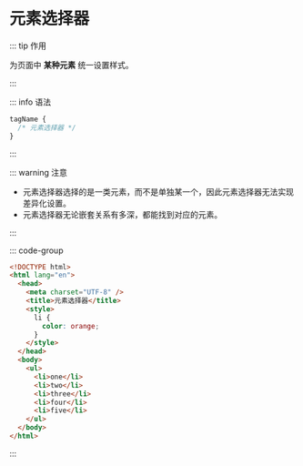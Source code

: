 # 元素选择器

::: tip 作用

为页面中 **某种元素** 统一设置样式。

:::

::: info 语法

```css
tagName {
  /* 元素选择器 */
}
```

:::

::: warning 注意

- 元素选择器选择的是一类元素，而不是单独某一个，因此元素选择器无法实现差异化设置。
- 元素选择器无论嵌套关系有多深，都能找到对应的元素。

:::



::: code-group

```html {7-9} [举例]
<!DOCTYPE html>
<html lang="en">
  <head>
    <meta charset="UTF-8" />
    <title>元素选择器</title>
    <style>
      li {
        color: orange;
      }
    </style>
  </head>
  <body>
    <ul>
      <li>one</li>
      <li>two</li>
      <li>three</li>
      <li>four</li>
      <li>five</li>
    </ul>
  </body>
</html>
```

:::


